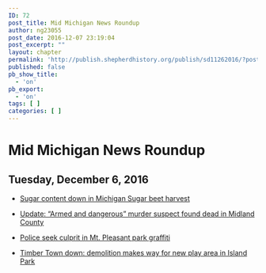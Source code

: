 ```yaml
---
ID: 72
post_title: Mid Michigan News Roundup
author: ng23055
post_date: 2016-12-07 23:19:04
post_excerpt: ""
layout: chapter
permalink: 'http://publish.shepherdhistory.org/publish/sd11262016/?post_type=chapter&p=72'
published: false
pb_show_title:
  - 'on'
pb_export:
  - 'on'
tags: [ ]
categories: [ ]
---
```

<div id="mid-michigan-news-roundup" class="section level1"><h1>Mid Michigan News Roundup</h1><div id="tuesday-december-6-2016-1" class="section level2"><h2>Tuesday, December 6, 2016</h2><ul><li><p><a href="http://www.themorningsun.com/general-news/20161206/sugar-content-down-in-michigan-sugar-beet-harvest">Sugar content down in Michigan Sugar beet harvest</a></p></li><li><p><a href="http://www.themorningsun.com/general-news/20161206/update-armed-and-dangerous-murder-suspect-found-dead-in-midland-county">Update: “Armed and dangerous” murder suspect found dead in Midland County</a></p></li><li><p><a href="http://www.themorningsun.com/general-news/20161205/police-seek-culprit-in-mt-pleasant-park-graffiti">Police seek culprit in Mt. Pleasant park graffiti</a></p></li><li><p><a href="http://www.themorningsun.com/general-news/20161205/timber-town-down-demolition-makes-way-for-new-play-area-in-island-park">Timber Town down: demolition makes way for new play area in Island Park</a></p></li></ul></div></div>